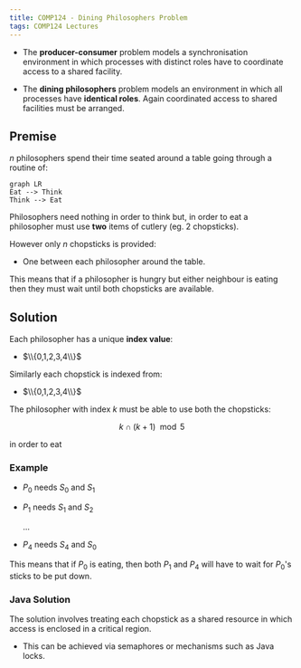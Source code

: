 ```yaml
---
title: COMP124 - Dining Philosophers Problem
tags: COMP124 Lectures
---
```

* The **producer-consumer** problem models a synchronisation environment in which processes with distinct roles have to coordinate access to a shared facility.

* The **dining philosophers** problem models an environment in which all processes have **identical roles**. Again coordinated access to shared facilities must be arranged.

## Premise
$n$ philosophers spend their time seated around a table going through a routine of:

```mermaid
graph LR
Eat --> Think
Think --> Eat
```

Philosophers need nothing in order to think but, in order to eat a philosopher must use **two** items of cutlery (eg. 2 chopsticks).

However only $n$ chopsticks is provided:

* One between each philosopher around the table.

This means that if a philosopher is hungry but either neighbour is eating then they must wait until both chopsticks are available.

## Solution
Each philosopher has a unique **index value**:

* $\\{0,1,2,3,4\\}$

Similarly each chopstick is indexed from:

* $\\{0,1,2,3,4\\}$

The philosopher with index $k$ must be able to use both the chopsticks:

$$k\cap(k+1)\mod5$$

in order to eat

### Example
* $P_0$ needs $S_0$ and $S_1$
* $P_1$ needs $S_1$ and $S_2$
	
	...
* $P_4$ needs $S_4$ and $S_0$

This means that if $P_0$ is eating, then both $P_1$ and $P_4$ will have to wait for $P_0$'s sticks to be put down.

### Java Solution
The solution involves treating each chopstick as a shared resource in which access is enclosed in a critical region.

* This can be achieved via semaphores or mechanisms such as Java locks.
